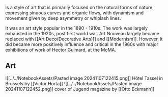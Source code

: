 Is a style of art that is primarily focused on the natural forms of nature, expressing sinuous curves and organic flows, with dynamism and movement given by deep asymmetry or whiplash lines.

It was an art style popular in the 1890 - 1910s. The work was largely exhausted in the 1920s, post first world war. Art Nouveau largely became replaced with [[Art Deco(Decorative Arts)]] and [[Modernism]]. However, it did became more positively influence and critical in the 1960s with major exhibitions of work of Hector Guimard, at the MoMA. 

## Art
![[../../NotebookAssets/Pasted image 20241107122415.png]]
Hôtel Tassel in Brussels by [[Victor Horta]]
![[../../NotebookAssets/Pasted image 20241107122452.png]]
cover of Jugend magazine by [[Otto Eckmann]]